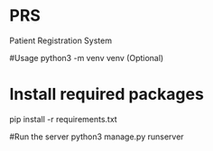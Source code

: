 # PRS
Patient Registration System

#Usage
python3 -m venv venv (Optional)

# Install required packages
pip install -r requirements.txt

#Run the server
python3 manage.py runserver
